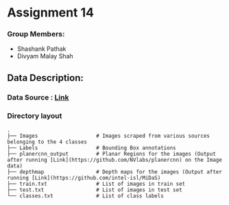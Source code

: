 # Assignment 14

### Group Members:
* Shashank Pathak
* Divyam Malay Shah


## Data Description:

### Data Source : [Link](https://drive.google.com/drive/folders/1_EW9AxnaZap_tZlIO7XSldNAkg_D0czV?usp=sharing)

### Directory layout

    .
    ├── Images                   # Images scraped from various sources belonging to the 4 classes
    ├── Labels                   # Bounding Box annotations 
    ├── planercnn_output         # Planar Regions for the images (Output after running [Link](https://github.com/NVlabs/planercnn) on the Image data)
    ├── depthmap                 # Depth maps for the images (Output after running [Link](https://github.com/intel-isl/MiDaS)
    ├── train.txt                # List of images in train set
    ├── test.txt                 # List of images in test set
    └── classes.txt              # List of class labels

